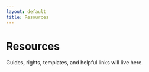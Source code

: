 ```yaml
---
layout: default
title: Resources
---
```


# Resources
Guides, rights, templates, and helpful links will live here.
